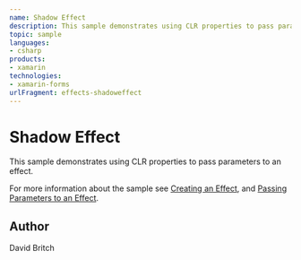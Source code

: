 ```yaml
---
name: Shadow Effect
description: This sample demonstrates using CLR properties to pass parameters to an effect.
topic: sample
languages:
- csharp
products:
- xamarin
technologies:
- xamarin-forms
urlFragment: effects-shadoweffect
---
```

Shadow Effect
=============

This sample demonstrates using CLR properties to pass parameters to an effect.

For more information about the sample see [Creating an Effect](https://developer.xamarin.com/guides/xamarin-forms/effects/creating/), and [Passing Parameters to an Effect](https://developer.xamarin.com/guides/xamarin-forms/effects/passing-parameters/).

Author
------

David Britch
